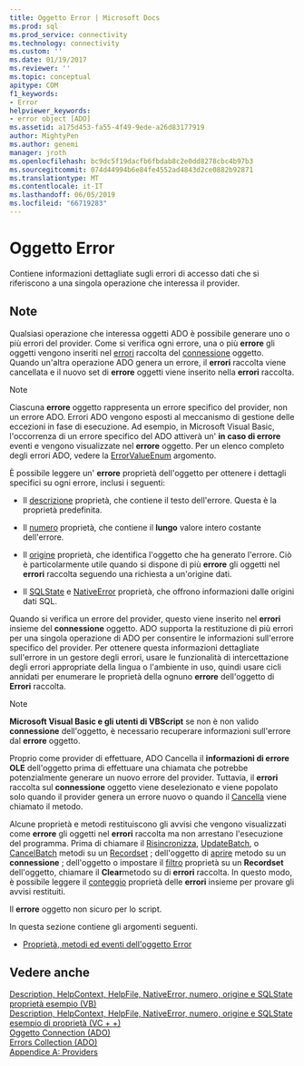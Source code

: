 ```yaml
---
title: Oggetto Error | Microsoft Docs
ms.prod: sql
ms.prod_service: connectivity
ms.technology: connectivity
ms.custom: ''
ms.date: 01/19/2017
ms.reviewer: ''
ms.topic: conceptual
apitype: COM
f1_keywords:
- Error
helpviewer_keywords:
- error object [ADO]
ms.assetid: a175d453-fa55-4f49-9ede-a26d83177919
author: MightyPen
ms.author: genemi
manager: jroth
ms.openlocfilehash: bc9dc5f19dacfb6fbdab8c2e0dd8278cbc4b97b3
ms.sourcegitcommit: 074d44994b6e84fe4552ad4843d2ce0882b92871
ms.translationtype: MT
ms.contentlocale: it-IT
ms.lasthandoff: 06/05/2019
ms.locfileid: "66719283"
---
```

# <a name="error-object"></a>Oggetto Error
Contiene informazioni dettagliate sugli errori di accesso dati che si riferiscono a una singola operazione che interessa il provider.  
  
## <a name="remarks"></a>Note  
 Qualsiasi operazione che interessa oggetti ADO è possibile generare uno o più errori del provider. Come si verifica ogni errore, una o più **errore** gli oggetti vengono inseriti nel [errori](../../../ado/reference/ado-api/errors-collection-ado.md) raccolta del [connessione](../../../ado/reference/ado-api/connection-object-ado.md) oggetto. Quando un'altra operazione ADO genera un errore, il **errori** raccolta viene cancellata e il nuovo set di **errore** oggetti viene inserito nella **errori** raccolta.  
  
> [!NOTE]
>  Ciascuna **errore** oggetto rappresenta un errore specifico del provider, non un errore ADO. Errori ADO vengono esposti al meccanismo di gestione delle eccezioni in fase di esecuzione. Ad esempio, in Microsoft Visual Basic, l'occorrenza di un errore specifico del ADO attiverà un' **in caso di errore** eventi e vengono visualizzate nel **errore** oggetto. Per un elenco completo degli errori ADO, vedere la [ErrorValueEnum](../../../ado/reference/ado-api/errorvalueenum.md) argomento.  
  
 È possibile leggere un' **errore** proprietà dell'oggetto per ottenere i dettagli specifici su ogni errore, inclusi i seguenti:  
  
-   Il [descrizione](../../../ado/reference/ado-api/description-property.md) proprietà, che contiene il testo dell'errore. Questa è la proprietà predefinita.  
  
-   Il [numero](../../../ado/reference/ado-api/number-property-ado.md) proprietà, che contiene il **lungo** valore intero costante dell'errore.  
  
-   Il [origine](../../../ado/reference/ado-api/source-property-ado-error.md) proprietà, che identifica l'oggetto che ha generato l'errore. Ciò è particolarmente utile quando si dispone di più **errore** gli oggetti nel **errori** raccolta seguendo una richiesta a un'origine dati.  
  
-   Il [SQLState](../../../ado/reference/ado-api/sqlstate-property.md) e [NativeError](../../../ado/reference/ado-api/nativeerror-property-ado.md) proprietà, che offrono informazioni dalle origini dati SQL.  
  
 Quando si verifica un errore del provider, questo viene inserito nel **errori** insieme del **connessione** oggetto. ADO supporta la restituzione di più errori per una singola operazione di ADO per consentire le informazioni sull'errore specifico del provider. Per ottenere questa informazioni dettagliate sull'errore in un gestore degli errori, usare le funzionalità di intercettazione degli errori appropriate della lingua o l'ambiente in uso, quindi usare cicli annidati per enumerare le proprietà della ognuno **errore** dell'oggetto di **Errori** raccolta.  
  
> [!NOTE]
>  **Microsoft Visual Basic e gli utenti di VBScript** se non è non valido **connessione** dell'oggetto, è necessario recuperare informazioni sull'errore dal **errore** oggetto.  
  
 Proprio come provider di effettuare, ADO Cancella il **informazioni di errore OLE** dell'oggetto prima di effettuare una chiamata che potrebbe potenzialmente generare un nuovo errore del provider. Tuttavia, il **errori** raccolta sul **connessione** oggetto viene deselezionato e viene popolato solo quando il provider genera un errore nuovo o quando il [Cancella](../../../ado/reference/ado-api/clear-method-ado.md) viene chiamato il metodo.  
  
 Alcune proprietà e metodi restituiscono gli avvisi che vengono visualizzati come **errore** gli oggetti nel **errori** raccolta ma non arrestano l'esecuzione del programma. Prima di chiamare il [Risincronizza](../../../ado/reference/ado-api/resync-method.md), [UpdateBatch](../../../ado/reference/ado-api/updatebatch-method.md), o [CancelBatch](../../../ado/reference/ado-api/cancelbatch-method-ado.md) metodi su un [Recordset](../../../ado/reference/ado-api/recordset-object-ado.md) ; dell'oggetto di [aprire](../../../ado/reference/ado-api/open-method-ado-connection.md) metodo su un **connessione** ; dell'oggetto o impostare il [filtro](../../../ado/reference/ado-api/filter-property.md) proprietà su un **Recordset** dell'oggetto, chiamare il **Clear**metodo su di **errori** raccolta. In questo modo, è possibile leggere il [conteggio](../../../ado/reference/ado-api/count-property-ado.md) proprietà delle **errori** insieme per provare gli avvisi restituiti.  
  
 Il **errore** oggetto non sicuro per lo script.  
  
 In questa sezione contiene gli argomenti seguenti.  
  
-   [Proprietà, metodi ed eventi dell'oggetto Error](../../../ado/reference/ado-api/error-object-properties-methods-and-events.md)  
  
## <a name="see-also"></a>Vedere anche  
 [Description, HelpContext, HelpFile, NativeError, numero, origine e SQLState proprietà esempio (VB)](../../../ado/reference/ado-api/description-helpcontext-helpfile-nativeerror-number-source-example-vb.md)   
 [Description, HelpContext, HelpFile, NativeError, numero, origine e SQLState esempio di proprietà (VC + +)](../../../ado/reference/ado-api/description-helpcontext-helpfile-nativeerror-number-source-example-vc.md)   
 [Oggetto Connection (ADO)](../../../ado/reference/ado-api/connection-object-ado.md)   
 [Errors Collection (ADO)](../../../ado/reference/ado-api/errors-collection-ado.md)   
 [Appendice A: Providers](../../../ado/guide/appendixes/appendix-a-providers.md)
